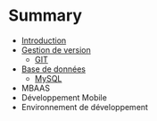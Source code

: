 # Summary

* [Introduction](README.md)
* [Gestion de version](version-control/README.md)
   * [GIT](version-control/git.md)
* [Base de données](db/README.md)
   * [MySQL](db/mysql.md)
* MBAAS
* Développement Mobile
* Environnement de développement

